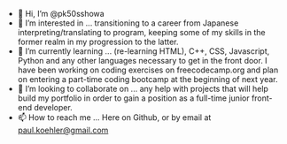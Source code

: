 - 👋 Hi, I’m @pk50sshowa
- 👀 I’m interested in ... transitioning to a career from Japanese interpreting/translating to program, keeping some of my skills in the former realm in my progression to the latter.
- 🌱 I’m currently learning ... (re-learning HTML), C++, CSS, Javascript, Python and any other languages necessary to get in the front door. I have been working on coding exercises on freecodecamp.org and plan on entering a part-time coding bootcamp at the beginning of next year.
- 💞️ I’m looking to collaborate on ... any help with projects that will help build my portfolio in order to gain a position as a full-time junior front-end developer.
- 📫 How to reach me ... Here on Github, or by email at paul.koehler@gmail.com

<!---
pk50sshowa/pk50sshowa is a ✨ special ✨ repository because its `README.md` (this file) appears on your GitHub profile.
You can click the Preview link to take a look at your changes.
--->
